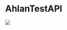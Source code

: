 # AhlanTestAPI
<img src=”https://github.com/ahlanrz/AhlanTestAPI/blob/master/src/main/java/com/juaracoding/API/ScreenShoot/DELETE.png”>
